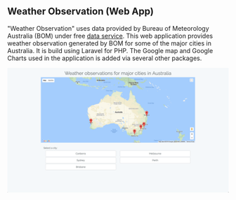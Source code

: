 
## Weather Observation (Web App)

"Weather Observation" uses data provided by Bureau of Meteorology Australia (BOM) under free [data service](http://www.bom.go​v.au/ca​talogue/data-feeds.shtml). This web application provides weather observation generated by BOM for some of the major cities in Australia. It is build using Laravel for PHP. 
The Google map and Google Charts used in the application is added via several other packages.

![Alt text](./resources/assets/dash.png?raw=true "Homepage")
